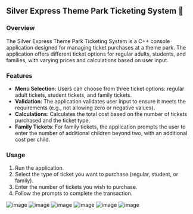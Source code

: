 ## Silver Express Theme Park Ticketing System 🎢

### Overview

The Silver Express Theme Park Ticketing System is a C++ console application designed for managing ticket purchases at a theme park. The application offers different ticket options for regular adults, students, and families, with varying prices and calculations based on user input.

### Features

- **Menu Selection**: Users can choose from three ticket options: regular adult tickets, student tickets, and family tickets.
- **Validation**: The application validates user input to ensure it meets the requirements (e.g., not allowing zero or negative values).
- **Calculations**: Calculates the total cost based on the number of tickets purchased and the ticket type.
- **Family Tickets**: For family tickets, the application prompts the user to enter the number of additional children beyond two, with an additional cost per child.

### Usage

1. Run the application.
2. Select the type of ticket you want to purchase (regular, student, or family).
3. Enter the number of tickets you wish to purchase.
4. Follow the prompts to complete the transaction.


![image](https://github.com/LucyZachos/console-calculator/assets/90052665/bbdf5470-b219-438c-b683-6f70d0ecdac2) ![image](https://github.com/LucyZachos/console-calculator/assets/90052665/7ef3605e-791e-4771-acc5-ba387deaeea2) ![image](https://github.com/LucyZachos/console-calculator/assets/90052665/8b4ec343-18c5-42e6-8920-833019f6a387) ![image](https://github.com/LucyZachos/console-calculator/assets/90052665/edaf02c3-2ddf-4b7f-81cd-9c4cb359dcf4)
 ![image](https://github.com/LucyZachos/console-calculator/assets/90052665/696c8b0e-2d13-4566-a30e-a9f30948a12a)
![image](https://github.com/LucyZachos/console-calculator/assets/90052665/faf3864e-4998-4b9f-b318-1d532878877f)




